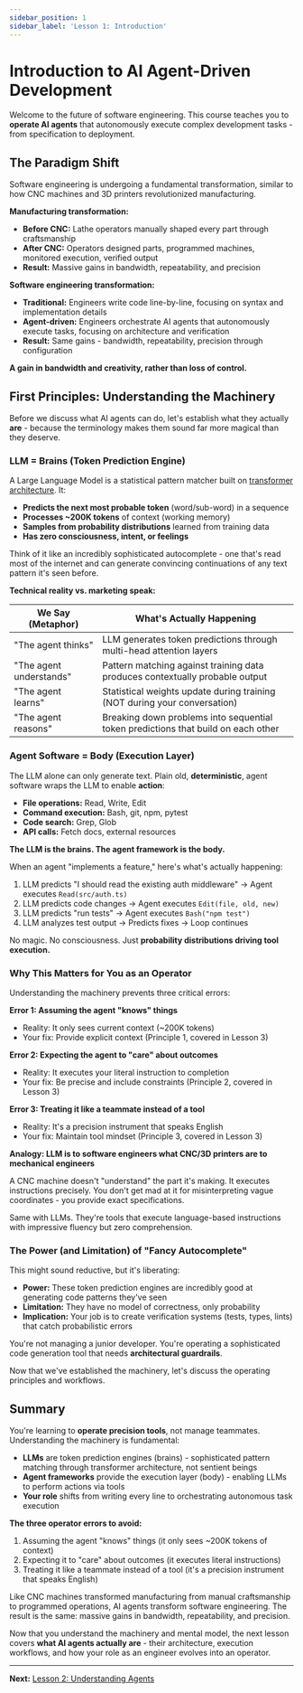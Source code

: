 ```yaml
---
sidebar_position: 1
sidebar_label: 'Lesson 1: Introduction'
---
```


# Introduction to AI Agent-Driven Development

Welcome to the future of software engineering. This course teaches you to **operate AI agents** that autonomously execute complex development tasks - from specification to deployment.

## The Paradigm Shift

Software engineering is undergoing a fundamental transformation, similar to how CNC machines and 3D printers revolutionized manufacturing.

**Manufacturing transformation:**

- **Before CNC:** Lathe operators manually shaped every part through craftsmanship
- **After CNC:** Operators designed parts, programmed machines, monitored execution, verified output
- **Result:** Massive gains in bandwidth, repeatability, and precision

**Software engineering transformation:**

- **Traditional:** Engineers write code line-by-line, focusing on syntax and implementation details
- **Agent-driven:** Engineers orchestrate AI agents that autonomously execute tasks, focusing on architecture and verification
- **Result:** Same gains - bandwidth, repeatability, precision through configuration

**A gain in bandwidth and creativity, rather than loss of control.**

## First Principles: Understanding the Machinery

Before we discuss what AI agents can do, let's establish what they actually **are** - because the terminology makes them sound far more magical than they deserve.

### LLM = Brains (Token Prediction Engine)

A Large Language Model is a statistical pattern matcher built on [transformer architecture](<https://en.wikipedia.org/wiki/Transformer_(deep_learning_architecture)>). It:

- **Predicts the next most probable token** (word/sub-word) in a sequence
- **Processes ~200K tokens** of context (working memory)
- **Samples from probability distributions** learned from training data
- **Has zero consciousness, intent, or feelings**

Think of it like an incredibly sophisticated autocomplete - one that's read most of the internet and can generate convincing continuations of any text pattern it's seen before.

**Technical reality vs. marketing speak:**

| We Say (Metaphor)       | What's Actually Happening                                                         |
| ----------------------- | --------------------------------------------------------------------------------- |
| "The agent thinks"      | LLM generates token predictions through multi-head attention layers               |
| "The agent understands" | Pattern matching against training data produces contextually probable output      |
| "The agent learns"      | Statistical weights update during training (NOT during your conversation)         |
| "The agent reasons"     | Breaking down problems into sequential token predictions that build on each other |

### Agent Software = Body (Execution Layer)

The LLM alone can only generate text. Plain old, **deterministic**, agent software wraps the LLM to enable **action**:

- **File operations:** Read, Write, Edit
- **Command execution:** Bash, git, npm, pytest
- **Code search:** Grep, Glob
- **API calls:** Fetch docs, external resources

**The LLM is the brains. The agent framework is the body.**

When an agent "implements a feature," here's what's actually happening:

1. LLM predicts "I should read the existing auth middleware" → Agent executes `Read(src/auth.ts)`
2. LLM predicts code changes → Agent executes `Edit(file, old, new)`
3. LLM predicts "run tests" → Agent executes `Bash("npm test")`
4. LLM analyzes test output → Predicts fixes → Loop continues

No magic. No consciousness. Just **probability distributions driving tool execution.**

### Why This Matters for You as an Operator

Understanding the machinery prevents three critical errors:

**Error 1: Assuming the agent "knows" things**

- Reality: It only sees current context (~200K tokens)
- Your fix: Provide explicit context (Principle 1, covered in Lesson 3)

**Error 2: Expecting the agent to "care" about outcomes**

- Reality: It executes your literal instruction to completion
- Your fix: Be precise and include constraints (Principle 2, covered in Lesson 3)

**Error 3: Treating it like a teammate instead of a tool**

- Reality: It's a precision instrument that speaks English
- Your fix: Maintain tool mindset (Principle 3, covered in Lesson 3)

**Analogy: LLM is to software engineers what CNC/3D printers are to mechanical engineers**

A CNC machine doesn't "understand" the part it's making. It executes instructions precisely. You don't get mad at it for misinterpreting vague coordinates - you provide exact specifications.

Same with LLMs. They're tools that execute language-based instructions with impressive fluency but zero comprehension.

### The Power (and Limitation) of "Fancy Autocomplete"

This might sound reductive, but it's liberating:

- **Power:** These token prediction engines are incredibly good at generating code patterns they've seen
- **Limitation:** They have no model of correctness, only probability
- **Implication:** Your job is to create verification systems (tests, types, lints) that catch probabilistic errors

You're not managing a junior developer. You're operating a sophisticated code generation tool that needs **architectural guardrails**.

Now that we've established the machinery, let's discuss the operating principles and workflows.

## Summary

You're learning to **operate precision tools**, not manage teammates. Understanding the machinery is fundamental:

- **LLMs** are token prediction engines (brains) - sophisticated pattern matching through transformer architecture, not sentient beings
- **Agent frameworks** provide the execution layer (body) - enabling LLMs to perform actions via tools
- **Your role** shifts from writing every line to orchestrating autonomous task execution

**The three operator errors to avoid:**

1. Assuming the agent "knows" things (it only sees ~200K tokens of context)
2. Expecting it to "care" about outcomes (it executes literal instructions)
3. Treating it like a teammate instead of a tool (it's a precision instrument that speaks English)

Like CNC machines transformed manufacturing from manual craftsmanship to programmed operations, AI agents transform software engineering. The result is the same: massive gains in bandwidth, repeatability, and precision.

Now that you understand the machinery and mental model, the next lesson covers **what AI agents actually are** - their architecture, execution workflows, and how your role as an engineer evolves into an operator.

---

**Next:** [Lesson 2: Understanding Agents](../understanding-the-tools/lesson-2-understanding-agents.md)
